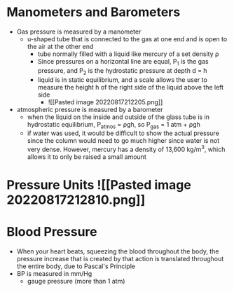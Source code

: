 # Manometers and Barometers
- Gas pressure is measured by a manometer
	- u-shaped tube that is connected to the gas at one end and is open to the air at the other end
		- tube normally filled with a liquid like mercury of a set density ρ
		- Since pressures on a horizontal line are equal, P<sub>1</sub> is the gas pressure, and P<sub>2</sub> is the hydrostatic pressure at depth d = h
		- liquid is in static equilibrium, and a scale allows the user to measure the height h of the right side of the liquid above the left side
			- ![[Pasted image 20220817212205.png]]
- atmospheric pressure is measured by a barometer
	- when the liquid on the inside and outside of the glass tube is in hydrostatic equilibrium,       P<sub>atmos</sub> = ρgh, so P<sub>gas</sub> = 1 atm + ρgh
	- if water was used, it would be difficult to show the actual pressure since the column would need to go much higher since water is not very dense. However, mercury has a density of 13,600 kg/m<sup>3</sup>, which allows it to only be raised a small amount

# Pressure Units ![[Pasted image 20220817212810.png]]

# Blood Pressure
- When your heart beats, squeezing the blood throughout the body, the pressure increase that is created by that action is translated throughout the entire body, due to Pascal's Principle
- BP is measured in mm/Hg
	- gauge pressure (more than 1 atm)